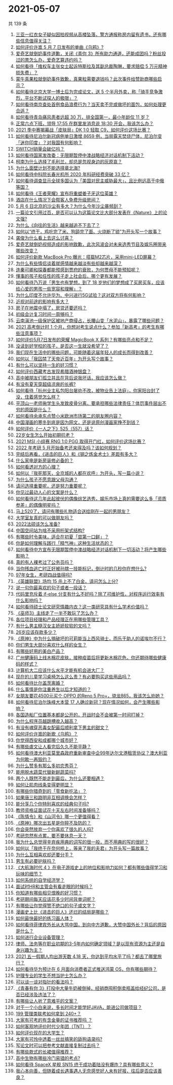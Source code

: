 # 2021-05-07

共 139 条

<!-- BEGIN -->
<!-- 最后更新时间 Fri May 07 2021 14:01:32 GMT+0800 (China Standard Time) -->

1. [三亚一红衣女子疑似因拍视频从高楼坠落，警方通报称房内留有遗书，还有哪些信息值得关注？](https://www.zhihu.com/question/458070461)
2. [如何评价许嵩 5 月 7 日发布的单曲《乌鸦》?](https://www.zhihu.com/question/458033842)
3. [爱奇艺就倒奶事件道歉，关闭《青你
   3》所有助力通道，还能成团吗？粉丝投过的票怎么办，爱奇艺算违约吗？](https://www.zhihu.com/question/458134685)
4. [如何看待「维权车主张女士起诉特斯拉及其副总裁陶琳，要求赔偿 5
   万元精神损失费」？](https://www.zhihu.com/question/458105347)
5. [蒙牛真果粒就倒奶事件致歉，真果粒需要退钱吗？此次事件给赞助商哪些启示？](https://www.zhihu.com/question/458167147)
6. [如何看待北京大学一博士后为完成论文，送 5
   个半月外卖，称「骑手竞争激烈，平台不断试探人的极限」？](https://www.zhihu.com/question/458170986)
7. [如何看待南京查处首例食品浪费行为？当天卖不完或做坏的面包，如何处理更合适？](https://www.zhihu.com/question/457974834)
8. [如何看待青岛痛风患者远超 30 万，排全国第一，最小年龄仅 11
   岁？](https://www.zhihu.com/question/457241530)
9. [正常六点下班，领导 17:55 在群里发消息说 18:30
   开会，我该怎么办？](https://www.zhihu.com/question/441394605)
10. [2021 季中赛揭幕战「皮肤局」DK 1:0 轻取
    C9，如何评价这场比赛？](https://www.zhihu.com/question/458112629)
11. [如何看待尼泊尔新冠病例单日激增 8659
    例，当局露天焚烧尸体，尼泊尔变「迷你印度」？对我国有何影响？](https://www.zhihu.com/question/457888018)
12. [SWITCH销量会破亿吗？](https://www.zhihu.com/question/266492999)
13. [如何看待国家发改委：无限期暂停中澳战略经济对话机制下活动？](https://www.zhihu.com/question/458017697)
14. [柯南为什么选择了毛利兰，却总是忽视身边的灰原哀？](https://www.zhihu.com/question/53067413)
15. [为什么面壁计划不能选择章北海?](https://www.zhihu.com/question/339320982)
16. [如何看待中科院长春光机所 2020 年科研经费突破 33 亿？](https://www.zhihu.com/question/457734337)
17. [如何看待调查显示全球多国认为「美国对民主威胁最大」，且比例远高于中俄等国？](https://www.zhihu.com/question/458036784)
18. [如何看待《王者荣耀》宣布将重塑姜子牙这位英雄？](https://www.zhihu.com/question/457939742)
19. [酒店在什么情况下会帮客人免费升级房间？](https://www.zhihu.com/question/26920344)
20. [5 月 6 日北京的沙尘有多大？为什么今年沙尘暴频刮？](https://www.zhihu.com/question/458041483)
21. [一篇论文引用过百，是否可以认为这篇论文比大部分发表在《Nature》上的论文强?](https://www.zhihu.com/question/458015175)
22. [为什么《向往的生活》越来越追不下去了？](https://www.zhihu.com/question/398276926)
23. [如何以“终于，鸡吃完了米、狗舔完了面、火烧断了锁”为开头写一个故事？](https://www.zhihu.com/question/457135766)
24. [龚俊为什么看上去这么讨喜？](https://www.zhihu.com/question/456646250)
25. [爱奇艺就倒奶视频造成的影响致歉，此次风波会对未来选秀节目及娱乐圈带来哪些改变？](https://www.zhihu.com/question/458135128)
26. [如何评价新款 MacBook Pro
    曝光：搭载M2芯片，采用mini-LED屏幕？](https://www.zhihu.com/question/457911220)
27. [为什么有些情侣谈着就感情越来越淡有些却越来越深？](https://www.zhihu.com/question/27713207)
28. [连秦可卿和探春都能预感到贾府的衰败，为何贾母不能预知呢？](https://www.zhihu.com/question/454745776)
29. [懂事的孩子和任性的孩子走上社会后，哪个更有发展？](https://www.zhihu.com/question/455549481)
30. [如何看待乃万说「男生也有梦想，到了 18
    岁他们的梦想成了买房买车，应该给心爱的男孩一些宽容和理解」？](https://www.zhihu.com/question/458072558)
31. [为什么印度不允许华为、中兴进行5G试验？这对双方将有何影响？](https://www.zhihu.com/question/458023253)
32. [近视对前途的影响有多大？](https://www.zhihu.com/question/408929919)
33. [房子在地震中塌了，房贷还要还吗？](https://www.zhihu.com/question/63716904)
34. [初级会计复习时间一周够吗？](https://www.zhihu.com/question/456459867)
35. [云南滇池一级保护区被地产商侵占，长腰山变「水泥山」，暴露了哪些问题？](https://www.zhihu.com/question/458176455)
36. [2021 高考倒计时 1
    个月，你想对考生说点什么？参加「新高考」的考生有哪些注意事项？](https://www.zhihu.com/question/458155598)
37. [如何评价5月7日发布的荣耀 MagicBook X
    系列？有哪些亮点和不足？](https://www.zhihu.com/question/458017940)
38. [没读到好学校的孩子，是否这一生就没希望了？](https://www.zhihu.com/question/456153626)
39. [我们现在生活中的哪些问题，可能随着这届年轻人的成长而得到改善？](https://www.zhihu.com/question/457149878)
40. [如何以「我囚禁了天帝近百年」为开头写个故事？](https://www.zhihu.com/question/436573312)
41. [有什么可以坚持一生的好习惯？](https://www.zhihu.com/question/427072891)
42. [如何评价西藏考古发现希腊酒神银盘？](https://www.zhihu.com/question/457689078)
43. [高中被朋友们孤立并且在背后说我坏话，我应该怎么做？](https://www.zhihu.com/question/457470150)
44. [有没有夏天穿超级凉爽的长裤?](https://www.zhihu.com/question/24273631)
45. [如何看待「杭州业主私包阳台屡劝不改，被物业告上法庭」，你家阳台封了没，住着感觉怎么样？](https://www.zhihu.com/question/457009561)
46. [平顶山一老师揪学生头发致皮骨分离，要承担哪些法律责任？体罚事件层出不穷的原因是什么？](https://www.zhihu.com/question/458043387)
47. [如何看待余承东点赞小米欧洲市场第二的朋友圈内容？](https://www.zhihu.com/question/458030150)
48. [中国漫画的寒冬到底是因为网文，还是说原创漫画家挣不到钱？](https://www.zhihu.com/question/457656271)
49. [如何评价《一人之下》525（557）话？](https://www.zhihu.com/question/458099281)
50. [22岁女生怎么开始初期抗老？](https://www.zhihu.com/question/35779421)
51. [2021 MSI 小组赛 RNG 1:0 PGG
    取得开门红，如何评价这场比赛？](https://www.zhihu.com/question/458124015)
52. [2022 年考研 5 月开始备考还来得及吗？该如何规划？](https://www.zhihu.com/question/458059218)
53. [完结后再看，《进击的巨人》和《钢之炼金术士》差距有多大？](https://www.zhihu.com/question/457859510)
54. [什么家电是新房装修必备的？](https://www.zhihu.com/question/457892899)
55. [如何看透对方的心理？](https://www.zhihu.com/question/455593731)
56. [如何以『我死那天，全京城的人都在欢呼』为开头，写一篇小说？](https://www.zhihu.com/question/431814166)
57. [为什么孩子不愿意跟父母沟通？](https://www.zhihu.com/question/277346248)
58. [请问选择重要呢，还是努力重要呢？](https://www.zhihu.com/question/456182477)
59. [你见过最动人心的文案是什么？](https://www.zhihu.com/question/434963816)
60. [如何看待这几年此起彼伏的偶像综艺选秀，娱乐市场上真的需要这么多「资质参差」的偶像明星吗？](https://www.zhihu.com/question/457856792)
61. [马上520了，请问有哪些礼物适合送给刚在一起的男朋友？](https://www.zhihu.com/question/392835561)
62. [大学室友真的可以做朋友吗？](https://www.zhihu.com/question/448307397)
63. [2022法硕该怎么准备?](https://www.zhihu.com/question/426080698)
64. [中国空间站为啥不采用桁架式结构?](https://www.zhihu.com/question/303552519)
65. [有哪些时令美味，适合在初夏「尝第一口鲜」？](https://www.zhihu.com/question/457017606)
66. [你是如何理解与践行「精气神」这种生活状态的？](https://www.zhihu.com/question/457145229)
67. [如何看待中方宣布无限期暂停中澳战略经济对话机制下一切活动？将产生哪些影响？](https://www.zhihu.com/question/458017814)
68. [真的有人裸考过了公务员吗？](https://www.zhihu.com/question/276113114)
69. [当你残血逃亡时正好被孙膑一技能标记，倒计时的几秒你在想什么?](https://www.zhihu.com/question/457388857)
70. [97年女生，考研四战值得吗?](https://www.zhihu.com/question/451524041)
71. [《英雄联盟》场均 15 杀上不了白金，请问怎么上分?](https://www.zhihu.com/question/457810299)
72. [说一句你最喜欢的句子或者一段话？](https://www.zhihu.com/question/448618978)
73. [代码里充斥着 if-else
    分支有什么不好吗？除了可维护性，对程序运行效率有什么影响吗？](https://www.zhihu.com/question/441518636)
74. [如何看待硕士论文研究情趣内衣？这一类研究具有什么学术价值吗？](https://www.zhihu.com/question/457147408)
75. [《巫师3》主线走了一半不敢玩了怎么办？](https://www.zhihu.com/question/429592567)
76. [各位项目经理和产品经理正在用哪些管理工具？](https://www.zhihu.com/question/20220285)
77. [有什么男主糙汉女主娇娇软软的文吗？](https://www.zhihu.com/question/393112777)
78. [26岁应该存款多少？](https://www.zhihu.com/question/374909843)
79. [《原神》中为什么搞破坏的可莉能当上西风骑士，而乐于助人的诺埃尔不行？](https://www.zhihu.com/question/451288588)
80. [你们男生大部分喜欢什么样的女生？](https://www.zhihu.com/question/440011949)
81. [有哪些好用的美白产品？](https://www.zhihu.com/question/47203247)
82. [广州健康码上线木棉花皮肤，接种疫苗后将更新木棉花色，你还期待哪些健康码的样式？](https://www.zhihu.com/question/458038270)
83. [计算机大二应该什么水平才能有机会进大厂？](https://www.zhihu.com/question/455993306)
84. [现在的儿童学习桌椅怎么这么贵？有必要购买这些用品吗？](https://www.zhihu.com/question/41871182)
85. [如何看待比尔盖茨离婚？](https://www.zhihu.com/question/457735506)
86. [什么事情是你注重养生以后才知道的？](https://www.zhihu.com/question/451372641)
87. [女朋友要花4500元买个 OPPO 的Reno 5
    Pro+，骁龙865，我该怎么劝她？](https://www.zhihu.com/question/455818485)
88. [如何看待尼泊尔珠峰大本营 17
    人确诊新冠？现在情况如何，会产生哪些影响？](https://www.zhihu.com/question/458025451)
89. [各国造船厂位置基本都是公开的，开战时会不会被第一时间打掉？](https://www.zhihu.com/question/457603191)
90. [为什么程序员越跳槽收入越高？](https://www.zhihu.com/question/455248912)
91. [有没有魂穿恶毒女配最后顺利拿下男主的甜文？](https://www.zhihu.com/question/445174404)
92. [如何评价许嵩的新歌《乌鸦》？](https://www.zhihu.com/question/458134702)
93. [你觉得西安和成都哪个城市好？](https://www.zhihu.com/question/379052649)
94. [有哪些虐文让人看完后久久不能平静？](https://www.zhihu.com/question/432725614)
95. [如何看待澳大利亚莫里森政府重新审查中企99年达尔文港租赁协议？澳大利亚为何敢一再毁约？](https://www.zhihu.com/question/457757110)
96. [为什么赞多有那么多初恋秀芬？](https://www.zhihu.com/question/457830128)
97. [能用脱水蔬菜代替新鲜蔬菜吗?](https://www.zhihu.com/question/423534763)
98. [两个人既然不能走到最后，为什么还要相遇？](https://www.zhihu.com/question/455035822)
99. [如何让肌肉线条变得更明显？](https://www.zhihu.com/question/457071972)
100. [有哪些你猎奇到的「零食新吃法」？](https://www.zhihu.com/question/457262929)
101. [如果唐三和路明非互相调换会怎样？](https://www.zhihu.com/question/457614079)
102. [能分享几个你特别喜欢的经典句子吗?](https://www.zhihu.com/question/457082503)
103. [教师资格证面试花十天左右时间准备够吗？](https://www.zhihu.com/question/433616547)
104. [《陈情令》和《山河令》哪一个更值得看？](https://www.zhihu.com/question/452480039)
105. [《原神》哪次出五星是你猝不及防的？](https://www.zhihu.com/question/457196345)
106. [你会突然放弃一个你喜欢了很久的人吗?](https://www.zhihu.com/question/456548983)
107. [考研忽然有点累，要不要休息一天？](https://www.zhihu.com/question/449949480)
108. [我为什么总觉得辛弃疾用典的词写的很一般，而不用典的写的很好？](https://www.zhihu.com/question/51075975)
109. [如何以「我终于在奈何桥上，等来了我的夫君」为开头写一篇故事？](https://www.zhihu.com/question/447930710)
110. [为什么互相喜欢却还要分手？](https://www.zhihu.com/question/303998486)
111. [男生有必要护肤吗？](https://www.zhihu.com/question/318078779)
112. [《大航海时代 4
     》在电子游戏史上的地位和影响力如何？都有哪些值得学习和玩味的细节？](https://www.zhihu.com/question/29672403)
113. [如何系统的自学经济学？](https://www.zhihu.com/question/26733648)
114. [面试时HR和主管会有看走眼的时候吗？](https://www.zhihu.com/question/452324429)
115. [你知道有哪些相见恨晚的好习惯？](https://www.zhihu.com/question/444191417)
116. [考研期间每天应该花多少时间背单词呢？](https://www.zhihu.com/question/457500055)
117. [有哪些让你觉得赞不绝口的句子或文字？](https://www.zhihu.com/question/456310180)
118. [漫画史上比《进击的巨人》还烂的结局是哪些？](https://www.zhihu.com/question/457941791)
119. [如何最快最好的练习画人体？](https://www.zhihu.com/question/357227404)
120. [如何看待菲律宾外长从大骂中国，到向中方道歉，大赞中国外长？背后的原因是什么？](https://www.zhihu.com/question/457922516)
121. [如何进行企业设备管理？](https://www.zhihu.com/question/36012773)
122. [律师、法务等在职业初期的3-5年内如何确定领域？是以现有资源为主还是自身兴趣为主？](https://www.zhihu.com/question/453721235)
123. [2021 五一假期人均出游天数 4.18
     天，你达到平均水平了吗？都去了哪里旅行？](https://www.zhihu.com/question/458009515)
124. [如何看待华为预计在 6 月面向消费者正式推送鸿蒙
     OS，你有哪些期待？](https://www.zhihu.com/question/457820791)
125. [护理专业的学生不想当护士怎么办？](https://www.zhihu.com/question/312670811)
126. [可以谈一谈对指针的看法吗？](https://www.zhihu.com/question/446081991)
127. [《青春有你
     3》打投中大量牛奶被倒掉，经销商囤积倒卖瓶盖给经纪公司，是否已经涉及违法了？](https://www.zhihu.com/question/457626102)
128. [有哪些让人听了意难平的文案？](https://www.zhihu.com/question/441159566)
129. [对于一个小白来说，多长时间才能学好JAVA，能进公司做项目？](https://www.zhihu.com/question/447434199)
130. [199 管理类联考如何拿到 240+？](https://www.zhihu.com/question/61541247)
131. [大家有可考的有含金量的证书推荐吗 ？](https://www.zhihu.com/question/428848820)
132. [如何客观地评价时代少年团（TNT）？](https://www.zhihu.com/question/445848410)
133. [如何评价现在的大学生？](https://www.zhihu.com/question/26452022)
134. [大家有可怜中透着一丝丝搞笑的舔狗语录吗?](https://www.zhihu.com/question/410762692)
135. [写论文时可以把参考文献直接复制过去吗？](https://www.zhihu.com/question/303759376)
136. [有哪些款式的长裙值得推荐？](https://www.zhihu.com/question/270950909)
137. [高中生物有哪些冷门易错的考点?](https://www.zhihu.com/question/447559813)
138. [如何看待 SpaceX 星舰 SN15
     终于成功着陆没有爆炸？具有哪些意义？](https://www.zhihu.com/question/457998938)
139. [我心本向善，但随着成长遇事遇人无奈感觉好人未有好报，往后是否应该善良？](https://www.zhihu.com/question/455632902)

<!-- END -->
